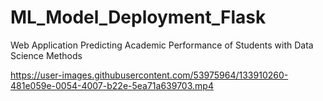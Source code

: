 # ML_Model_Deployment_Flask
Web Application Predicting Academic Performance of Students with Data Science Methods

https://user-images.githubusercontent.com/53975964/133910260-481e059e-0054-4007-b22e-5ea71a639703.mp4

